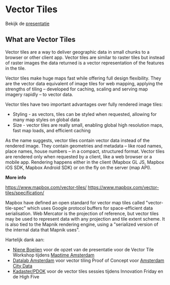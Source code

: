 # Vector Tiles

Bekijk de [presentatie](https://emacgillavry.github.io/foss4gnl-vector-tiles/)

## What are Vector Tiles

Vector tiles are a way to deliver geographic data in small chunks to a browser or other client app. Vector tiles are similar to raster tiles but instead of raster images the data returned is a vector representation of the features in the tile. 

Vector tiles make huge maps fast while offering full design flexibility. They are the vector data equivalent of image tiles for web mapping, applying the strengths of tiling – developed for caching, scaling and serving map imagery rapidly – to vector data.


Vector tiles have two important advantages over fully rendered image tiles:

* Styling - as vectors, tiles can be styled when requested, allowing for many map styles on global data
* Size - vector tiles are really small, enabling global high resolution maps, fast map loads, and efficient caching

As the name suggests, vector tiles contain vector data instead of the rendered image. They contain geometries and metadata – like road names, place names, house numbers – in a compact, structured format. Vector tiles are rendered only when requested by a client, like a web browser or a mobile app. Rendering happens either in the client (Mapbox GL JS, Mapbox iOS SDK, Mapbox Android SDK) or on the fly on the server (map API). 

**More info**

https://www.mapbox.com/vector-tiles/
https://www.mapbox.com/vector-tiles/specification/

Mapbox have defined an open standard for vector map tiles called "vector-tile-spec" which uses Google protocol buffers for space-efficient data serialisation. Web Mercator is the projection of reference, but vector tiles may be used to represent data with any projection and tile extent scheme. It is also tied to the Mapnik rendering engine, using a "serialized version of the internal data that Mapnik uses".

Hartelijk dank aan:
* [Niene Boeijen](https://github.com/maptime-ams/vector-tiles-workshop) voor de opzet van de presentatie voor de Vector Tile Workshop tijdens [Maptime Amsterdam](https://www.meetup.com/Maptime-AMS/events/240179385/)
* [Datalab Amsterdam](https://www.amsterdam.nl/bestuur-organisatie/organisatie/overige/datalab-amsterdam/) voor vector tiling Proof of Concept voor 
[Amsterdam City Data](https://data.amsterdam.nl)
* [Kadaster/PDOK](http://www.kadaster.nl) voor de vector tiles sessies tijdens Innovation Friday en de High Five

